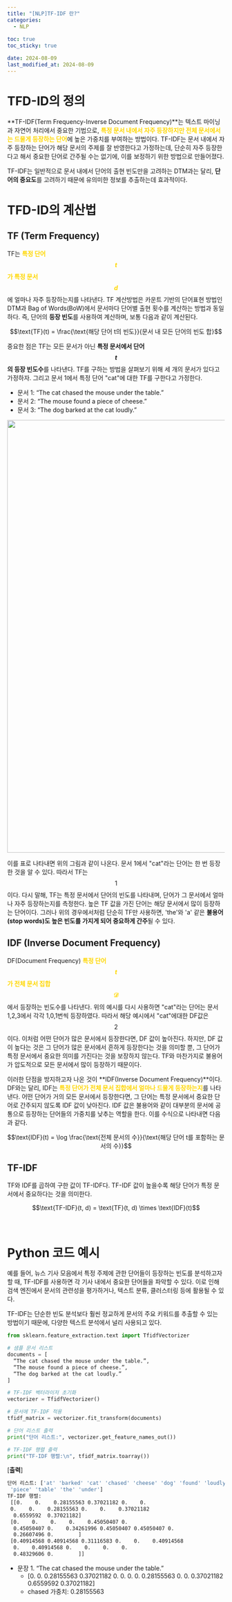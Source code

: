 ```yaml
---
title: "[NLP]TF-IDF 란?"
categories: 
  - NLP
  
toc: true
toc_sticky: true

date: 2024-08-09
last_modified_at: 2024-08-09
---
```


# TFD-ID의 정의

**TF-IDF(Term Frequency-Inverse Document Frequency)**는 텍스트 마이닝과 자연어 처리에서 중요한 기법으로, <span style="color:gold">**특정 문서 내에서 자주 등장하지만 전체 문서에서는 드물게 등장하는 단어**</span>에 높은 가중치를 부여하는 방법이다. TF-IDF는 문서 내에서 자주 등장하는 단어가 해당 문서의 주제를 잘 반영한다고 가정하는데, 단순히 자주 등장한다고 해서 중요한 단어로 간주될 수는 없기에, 이를 보정하기 위한 방법으로 만들어졌다.

TF-IDF는 일반적으로 문서 내에서 단어의 출현 빈도만을 고려하는 DTM과는 달리, **단어의 중요도**를 고려하기 때문에 유의미한 정보를 추출하는데 효과적이다. 

# TFD-ID의 계산법
## TF (Term Frequency)
TF는 <span style="color:gold">**특정 단어 $$t$$가 특정 문서 $$d$$**</span>에 얼마나 자주 등장하는지를 나타낸다. TF 계산방법은 카운트 기반의 단어표현 방법인 DTM과 Bag of Words(BoW)에서 문서마다 단어별 출현 횟수를 계산하는 방법과 동일하다. 즉, 단어의 **등장 빈도**를 사용하여 계산하며, 보통 다음과 같이 계산된다. 

<center>$$\text{TF}(t) = \frac{\text{해당 단어 t의 빈도}}{문서 내 모든 단어의 빈도 합}$$</center>

중요한 점은 TF는 모든 문서가 아닌 **특정 문서에서 단어 $$t$$의 등장 빈도수**를 나타낸다. TF를 구하는 방법을 살펴보기 위해 세 개의 문서가 있다고 가정하자. 그리고 문서 1에서 특정 단어 "cat"에 대한 TF를 구한다고 가정한다.

- 문서 1: “The cat chased the mouse under the table.”
- 문서 2: “The mouse found a piece of cheese.”
- 문서 3: “The dog barked at the cat loudly.”

<p align="center">
<img width="1000" alt="1" src="https://github.com/user-attachments/assets/2b41bdcf-4cd1-4d7b-bb2b-57699f10fd0b">
</p>

이를 표로 나타내면 위의 그림과 같이 나온다. 문서 1에서 "cat"라는 단어는 한 번 등장한 것을 알 수 있다. 따라서 TF는 $$1$$이다. 다시 말해, TF는 특정 문서에서 단어의 빈도를 나타내며, 단어가 그 문서에서 얼마나 자주 등장하는지를 측정한다. 높은 TF 값을 가진 단어는 해당 문서에서 많이 등장하는 단어이다. 그러나 위의 경우에서처럼 단순히 TF만 사용하면, 'the'와 'a' 같은 **불용어(stop words)도 높은 빈도를 가지게 되어 중요하게 간주**될 수 있다.

## IDF (Inverse Document Frequency)
DF(Document Frequency) <span style="color:gold">**특정 단어 $$t$$가 전체 문서 집합 $$\mathcal{D}$$**</span>에서 등장하는 빈도수를 나타낸다. 위의 예시를 다시 사용하면 "cat"라는 단어는 문서 1,2,3에서 각각 1,0,1번씩 등장하였다. 따라서 해당 예시에서 "cat"에대한 DF값은 $$2$$이다. 이처럼 어떤 단어가 많은 문서에서 등장한다면, DF 값이 높아진다. 하지만, DF 값이 높다는 것은 그 단어가 많은 문서에서 흔하게 등장한다는 것을 의미할 뿐, 그 단어가 특정 문서에서 중요한 의미를 가진다는 것을 보장하지 않는다. TF와 마찬가지로 불용어가 압도적으로 모든 문서에서 많이 등장하기 때문이다.

이러한 단점을 방지하고자 나온 것이 **IDF(Inverse Document Frequency)**이다. DF와는 달리, IDF는 <span style="color:gold">**특정 단어가 전체 문서 집합에서 얼마나 드물게 등장하는지**</span>를 나타낸다. 어떤 단어가 거의 모든 문서에서 등장한다면, 그 단어는 특정 문서에서 중요한 단어로 간주되지 않도록 IDF 값이 낮아진다. IDF 값은 불용어와 같이 대부분의 문서에 공통으로 등장하는 단어들의 가중치를 낮추는 역할을 한다. 이를 수식으로 나타내면 다음과 같다.

<center>$$\text{IDF}(t) = \log \frac{\text{전체 문서의 수}}{\text{해당 단어 t를 포함하는 문서의 수}}$$</center>

## TF-IDF
TF와 IDF를 곱하여 구한 값이 TF-IDF다. TF-IDF 값이 높을수록 해당 단어가 특정 문서에서 중요하다는 것을 의미한다.

<center> $$\text{TF-IDF}(t, d) = \text{TF}(t, d) \times \text{IDF}(t)$$ </center>

<br/>
<br/>

# Python 코드 예시
예를 들어, 뉴스 기사 모음에서 특정 주제에 관한 단어들이 등장하는 빈도를 분석하고자 할 때, TF-IDF를 사용하면 각 기사 내에서 중요한 단어들을 파악할 수 있다. 이로 인해 검색 엔진에서 문서의 관련성을 평가하거나, 텍스트 분류, 클러스터링 등에 활용될 수 있다.

TF-IDF는 단순한 빈도 분석보다 훨씬 정교하게 문서의 주요 키워드를 추출할 수 있는 방법이기 때문에, 다양한 텍스트 분석에서 널리 사용되고 있다.

```python
from sklearn.feature_extraction.text import TfidfVectorizer

# 샘플 문서 리스트
documents = [
  “The cat chased the mouse under the table.”,
  “The mouse found a piece of cheese.”,
  “The dog barked at the cat loudly.”
]

# TF-IDF 벡터라이저 초기화
vectorizer = TfidfVectorizer()

# 문서에 TF-IDF 적용
tfidf_matrix = vectorizer.fit_transform(documents)

# 단어 리스트 출력
print("단어 리스트:", vectorizer.get_feature_names_out())

# TF-IDF 행렬 출력
print("TF-IDF 행렬:\n", tfidf_matrix.toarray())
```

\[**출력**\]
```bash
단어 리스트: ['at' 'barked' 'cat' 'chased' 'cheese' 'dog' 'found' 'loudly' 'mouse' 'of'
 'piece' 'table' 'the' 'under']
TF-IDF 행렬:
 [[0.    0.    0.28155563 0.37021182 0.    0.
 0.    0.    0.28155563 0.    0.    0.37021182
  0.6559592  0.37021182]
 [0.    0.    0.    0.    0.45050407 0.
  0.45050407 0.    0.34261996 0.45050407 0.45050407 0.
  0.26607496 0.        ]
 [0.40914568 0.40914568 0.31116583 0.    0.    0.40914568
  0.    0.40914568 0.    0.    0.    0.
  0.48329606 0.        ]]
```
- 문장 1. “The cat chased the mouse under the table.”
  - \[0. 0. 0.28155563 0.37021182 0. 0. 0. 0. 0.28155563 0. 0. 0.37021182 0.6559592  0.37021182\]
  - chased 가중치: 0.28155563


